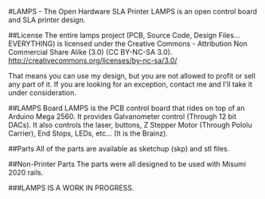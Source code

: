 #LAMPS - The Open Hardware SLA Printer
LAMPS is an open control board and SLA printer design.  

##License
The entire lamps project (PCB, Source Code, Design Files... EVERYTHING) is licensed under the Creative Commons - Attribution Non Commercial Share Alike (3.0) (CC BY-NC-SA 3.0). http://creativecommons.org/licenses/by-nc-sa/3.0/

That means you can use my design, but you are not allowed to profit or sell any part of it.  If you are looking for an exception, contact me and I'll take it under consideration.

##LAMPS Board
LAMPS is the PCB control board that rides on top of an Arduino Mega 2560.  It provides Galvanometer control (Through 12 bit DACs).  It also controls the laser, buttons, Z Stepper Motor (Through Pololu Carrier), End Stops, LEDs, etc...  (It is the Brainz).

##Parts
All of the parts are available as sketchup (skp) and stl files.

##Non-Printer Parts
The parts were all designed to be used with Misumi 2020 rails.

###LAMPS IS A WORK IN PROGRESS.
